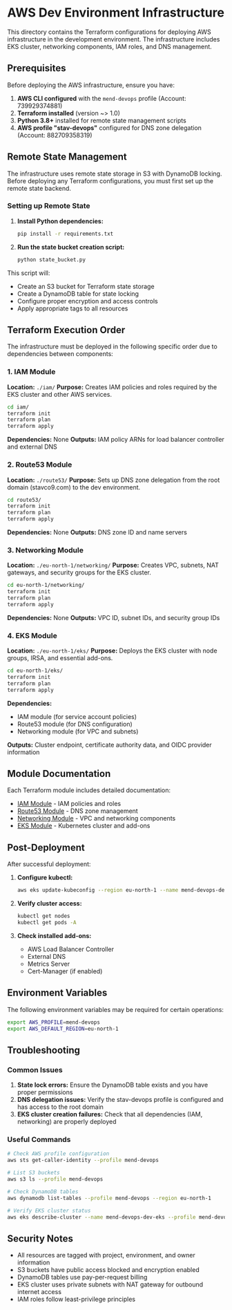# AWS Dev Environment Infrastructure

This directory contains the Terraform configurations for deploying AWS infrastructure in the development environment. The infrastructure includes EKS cluster, networking components, IAM roles, and DNS management.

## Prerequisites

Before deploying the AWS infrastructure, ensure you have:

1. **AWS CLI configured** with the `mend-devops` profile (Account: 739929374881)
2. **Terraform installed** (version ~> 1.0)
3. **Python 3.8+** installed for remote state management scripts
4. **AWS profile "stav-devops"** configured for DNS zone delegation (Account: 882709358319)

## Remote State Management

The infrastructure uses remote state storage in S3 with DynamoDB locking. Before deploying any Terraform configurations, you must first set up the remote state backend.

### Setting up Remote State

1. **Install Python dependencies:**
   ```bash
   pip install -r requirements.txt
   ```

2. **Run the state bucket creation script:**
   ```bash
   python state_bucket.py
   ```

This script will:
- Create an S3 bucket for Terraform state storage
- Create a DynamoDB table for state locking
- Configure proper encryption and access controls
- Apply appropriate tags to all resources

## Terraform Execution Order

The infrastructure must be deployed in the following specific order due to dependencies between components:

### 1. IAM Module
**Location:** `./iam/`
**Purpose:** Creates IAM policies and roles required by the EKS cluster and other AWS services.

```bash
cd iam/
terraform init
terraform plan
terraform apply
```

**Dependencies:** None
**Outputs:** IAM policy ARNs for load balancer controller and external DNS

### 2. Route53 Module  
**Location:** `./route53/`
**Purpose:** Sets up DNS zone delegation from the root domain (stavco9.com) to the dev environment.

```bash
cd route53/
terraform init
terraform plan
terraform apply
```

**Dependencies:** None
**Outputs:** DNS zone ID and name servers

### 3. Networking Module
**Location:** `./eu-north-1/networking/`
**Purpose:** Creates VPC, subnets, NAT gateways, and security groups for the EKS cluster.

```bash
cd eu-north-1/networking/
terraform init
terraform plan
terraform apply
```

**Dependencies:** None
**Outputs:** VPC ID, subnet IDs, and security group IDs

### 4. EKS Module
**Location:** `./eu-north-1/eks/`
**Purpose:** Deploys the EKS cluster with node groups, IRSA, and essential add-ons.

```bash
cd eu-north-1/eks/
terraform init
terraform plan
terraform apply
```

**Dependencies:** 
- IAM module (for service account policies)
- Route53 module (for DNS configuration)
- Networking module (for VPC and subnets)

**Outputs:** Cluster endpoint, certificate authority data, and OIDC provider information

## Module Documentation

Each Terraform module includes detailed documentation:

- [IAM Module](./iam/README.md) - IAM policies and roles
- [Route53 Module](./route53/README.md) - DNS zone management
- [Networking Module](./eu-north-1/networking/README.md) - VPC and networking components
- [EKS Module](./eu-north-1/eks/README.md) - Kubernetes cluster and add-ons

## Post-Deployment

After successful deployment:

1. **Configure kubectl:**
   ```bash
   aws eks update-kubeconfig --region eu-north-1 --name mend-devops-dev-eks --profile mend-devops
   ```

2. **Verify cluster access:**
   ```bash
   kubectl get nodes
   kubectl get pods -A
   ```

3. **Check installed add-ons:**
   - AWS Load Balancer Controller
   - External DNS
   - Metrics Server
   - Cert-Manager (if enabled)

## Environment Variables

The following environment variables may be required for certain operations:

```bash
export AWS_PROFILE=mend-devops
export AWS_DEFAULT_REGION=eu-north-1
```

## Troubleshooting

### Common Issues

1. **State lock errors:** Ensure the DynamoDB table exists and you have proper permissions
2. **DNS delegation issues:** Verify the stav-devops profile is configured and has access to the root domain
3. **EKS cluster creation failures:** Check that all dependencies (IAM, networking) are properly deployed

### Useful Commands

```bash
# Check AWS profile configuration
aws sts get-caller-identity --profile mend-devops

# List S3 buckets
aws s3 ls --profile mend-devops

# Check DynamoDB tables
aws dynamodb list-tables --profile mend-devops --region eu-north-1

# Verify EKS cluster status
aws eks describe-cluster --name mend-devops-dev-eks --profile mend-devops --region eu-north-1
```

## Security Notes

- All resources are tagged with project, environment, and owner information
- S3 buckets have public access blocked and encryption enabled
- DynamoDB tables use pay-per-request billing
- EKS cluster uses private subnets with NAT gateway for outbound internet access
- IAM roles follow least-privilege principles
